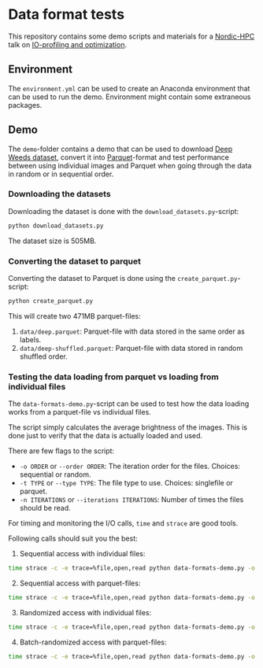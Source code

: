# Data format tests

This repository contains some demo scripts and materials for a [Nordic-HPC](https://nordic-rse.org/) talk on [IO-profiling and optimization](https://nordic-rse.org/events/seminar-series/#october-i-o-profiling-and-optimization).

## Environment

The `environment.yml` can be used to create an Anaconda environment that can be used to run the demo. Environment might contain some extraneous packages.

## Demo

The `demo`-folder contains a demo that can be used to download [Deep Weeds dataset](https://github.com/AlexOlsen/DeepWeeds/), convert it into [Parquet](https://arrow.apache.org/docs/python/parquet.html)-format and test performance between using individual images and Parquet when going through the data in random or in sequential order.

### Downloading the datasets

Downloading the dataset is done with the `download_datasets.py`-script:

```sh
python download_datasets.py
```

The dataset size is 505MB.

### Converting the dataset to parquet

Converting the dataset to Parquet is done using the `create_parquet.py`-script:

```sh
python create_parquet.py
```

This will create two 471MB parquet-files:

1. `data/deep.parquet`: Parquet-file with data stored in the same order as labels.
2. `data/deep-shuffled.parquet`: Parquet-file with data stored in random shuffled order.

### Testing the data loading from parquet vs loading from individual files

The `data-formats-demo.py`-script can be used to test how the data loading works from a parquet-file vs individual files.

The script simply calculates the average brightness of the images.
This is done just to verify that the data is actually loaded and used.

There are few flags to the script:
- `-o ORDER` or `--order ORDER`: The iteration order for the files. Choices: sequential or random.
- `-t TYPE` or `--type TYPE`: The file type to use. Choices: singlefile or parquet.
- `-n ITERATIONS` or `--iterations ITERATIONS`: Number of times the files should be read.

For timing and monitoring the I/O calls, `time` and `strace` are good tools.

Following calls should suit you the best:

1. Sequential access with individual files:

```sh
time strace -c -e trace=%file,open,read python data-formats-demo.py -o sequential -t singlefile
```

2. Sequential access with parquet-files:

```sh
time strace -c -e trace=%file,open,read python data-formats-demo.py -o sequential -t parquet
```

3. Randomized access with individual files:

```sh
time strace -c -e trace=%file,open,read python data-formats-demo.py -o random -t singlefile
```

4. Batch-randomized access with parquet-files:

```sh
time strace -c -e trace=%file,open,read python data-formats-demo.py -o random -t parquet
```